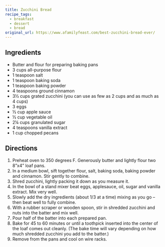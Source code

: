 ```yaml
---
title: Zucchini Bread
recipe_tags:
  - breakfast
  - dessert
  - bread
original_url: https://www.afamilyfeast.com/best-zucchini-bread-ever/
---
```


## Ingredients

* Butter and flour for preparing baking pans
* 3 cups all-purpose flour
* 1 teaspoon salt
* 1 teaspoon baking soda
* 1 teaspoon baking powder
* 4 teaspoons ground cinnamon
* 3½ cups grated zucchini (you can use as few as 2 cups and as much as 4 cups)
* 3 eggs
* ½ cup apple sauce
* ½ cup vegetable oil
* 2¼ cups granulated sugar
* 4 teaspoons vanilla extract
* 1 cup chopped pecans

## Directions

1. Preheat oven to 350 degrees F. Generously butter and lightly flour two 8”x4” loaf pans.
1. In a medium bowl, sift together flour, salt, baking soda, baking powder and cinnamon. Stir gently to combine.
1. Shred zucchini, lightly packing it down as you measure it.
1. In the bowl of a stand mixer beat eggs, applesauce, oil, sugar and vanilla extract. Mix very well.
1. Slowly add the dry ingredients (about 1/3 at a time) mixing as you go – then beat well to fully combine.
1. With a rubber scraper or wooden spoon, stir in shredded zucchini and nuts into the batter and mix well.
1. Pour half of the batter into each prepared pan.
1. Bake for 45 to 60 minutes or until a toothpick inserted into the center of the loaf comes out cleanly. (The bake time will vary depending on how much shredded zucchini you add to the batter.)
1. Remove from the pans and cool on wire racks.